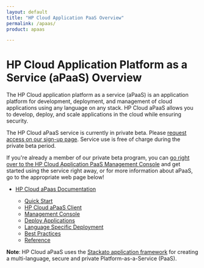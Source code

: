 ```yaml
---
layout: default
title: "HP Cloud Application PaaS Overview"
permalink: /apaas/
product: apaas

---
```

# HP Cloud Application Platform as a Service (aPaaS) Overview

The HP Cloud application platform as a service (aPaaS) is an application platform for development, deployment, and management of cloud applications using any language on any stack. HP Cloud aPaaS allows you to develop, deploy, and scale applications in the cloud while ensuring security. 

The HP Cloud aPaaS service is currently in private beta.  Please [request access on our sign-up page](http://go.hpcloud.com/PaaS-private-beta-signup).  Service use is free of charge during the private beta period.

If you're already a member of our private beta program, you can [go right over to the HP Cloud Application PaaS Management Console](https://api.shared.apaas.hpcloudsvc.com/) and get started using the service right away, or for more information about aPaaS, go to the appropriate web page below!

* [HP Cloud aPaas Documentation](https://apaas-docs.hpcloud.com)

    * [Quick Start](https://apaas-docs.hpcloud.com/index.html#quick-start)
    * [HP Cloud aPaaS Client](https://apaas-docs.hpcloud.com/index.html#hpcloud-apaas-client)
    * [Management Console](https://apaas-docs.hpcloud.com/console/index.html)
    * [Deploy Applications](https://apaas-docs.hpcloud.com/index.html#deploy-applications)
    * [Language Specific Deployment](https://apaas-docs.hpcloud.com/index.html#language-specific-deployment)
    * [Best Practices](https://apaas-docs.hpcloud.com/index.html#best-practices)
    * [Reference](https://apaas-docs.hpcloud.com/index.html#reference)

**Note**: HP Cloud aPaaS uses the [Stackato application framework](http://docs.stackato.com) for creating a multi-language, secure and private Platform-as-a-Service (PaaS).
